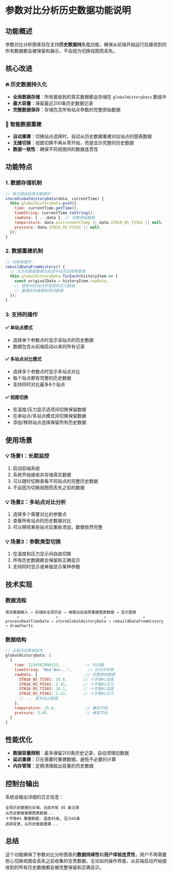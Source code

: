 # 参数对比分析历史数据功能说明

## 功能概述

参数对比分析图表现在支持**历史数据持久化**功能，确保从前端开始运行后接收到的所有数据都会被保留和展示，不会因为切换视图而丢失。

## 核心改进

### 🔥 **历史数据持久化**
- **全局数据存储**：所有接收到的真实数据都会存储在 `globalHistoryData` 数组中
- **最大容量**：保留最近200条历史数据记录
- **完整数据保存**：存储包含所有站点参数的完整原始数据

### 🔄 **智能数据重建**
- **自动重建**：切换站点选择时，自动从历史数据重建对应站点的图表数据
- **无缝切换**：视图切换不再从零开始，而是显示完整的历史数据
- **数据一致性**：确保不同视图间的数据连贯性

## 功能特点

### 1. **数据存储机制**

```javascript
// 每次接收到真实数据时：
storeGlobalHistoryData(data, currentTime) {
  this.globalHistoryData.push({
    time: currentTime.getTime(),
    timeString: currentTime.toString(),
    rawData: { ...data }, // 完整原始数据
    temperature: data.environmentTemp || data.STN10_05_TI501 || null,
    pressure: data.STN10_05_PI501 || null
  });
}
```

### 2. **数据重建机制**

```javascript
// 切换视图时：
rebuildDataFromHistory() {
  // 从历史数据重建当前选中站点的图表数据
  this.globalHistoryData.forEach(historyItem => {
    const originalData = historyItem.rawData;
    // 提取对应站点的温度和压力数据
    // 重建实际数据和预测数据
  });
}
```

### 3. **支持的操作**

#### ✅ **单站点模式**
- 选择单个参数点时显示该站点的历史数据
- 数据包含从前端启动以来的所有记录

#### ✅ **多站点对比模式** 
- 选择多个参数点时显示多站点对比
- 每个站点都有完整的历史数据
- 支持同时对比最多8个站点

#### ✅ **视图切换**
- 在温度/压力显示选项间切换保留数据
- 在单站点/多站点模式间切换保留数据
- 添加/移除站点选择保留所有历史数据

## 使用场景

### 💡 **场景1：长期监控**
1. 启动前端系统
2. 系统开始接收并存储真实数据
3. 可以随时切换查看不同站点的完整历史数据
4. 不会因为切换视图而丢失之前的数据

### 💡 **场景2：多站点对比分析**
1. 选择多个需要对比的参数点
2. 查看所有站点的历史数据对比
3. 可以移除某些站点后重新添加，数据依然完整

### 💡 **场景3：参数类型切换**
1. 在温度和压力显示间自由切换
2. 所有历史数据都会保留和正确显示
3. 支持同时显示或单独显示某种参数

## 技术实现

### 数据流程

```
真实数据输入 → 存储到全局历史 → 根据当前选择重建图表数据 → 显示图表
     ↓                ↓                    ↓                ↓
processRealTimeData → storeGlobalHistoryData → rebuildDataFromHistory → drawCharts
```

### 数据结构

```javascript
// 全局历史数据结构
globalHistoryData: [
  {
    time: 1234567890123,           // 时间戳
    timeString: "Wed Nov...",       // 时间字符串  
    rawData: {                     // 完整原始数据
      STN10_05_TI501: 25.6,       // 十字窖#1温度
      STN10_05_PI501: 2.45,       // 十字窖#1压力
      STN10_05_TI502: 26.1,       // 十字窖#2温度
      STN10_05_PI502: 2.52,       // 十字窖#2压力
      // ... 更多站点数据
    },
    temperature: 25.6,             // 兼容字段
    pressure: 2.45                 // 兼容字段
  }
]
```

## 性能优化

- **数据容量限制**：最多保留200条历史记录，自动清理旧数据
- **延迟重建**：只在需要时重建数据，避免不必要的计算
- **内存管理**：定期清理超出容量的历史数据

## 控制台输出

系统会输出详细的日志信息：

```
全局历史数据已存储，当前共有 45 条记录
从历史数据重建图表数据...
十字窖#1 重建数据: 温度45条, 压力45条
选择变更，从历史数据重建...
```

## 总结

这个功能确保了参数对比分析图表的**数据持续性**和**用户体验连贯性**，用户不再需要担心切换视图会丢失之前收集的宝贵数据。无论如何操作界面，从前端启动开始接收到的所有历史数据都会被完整保留和正确显示。 